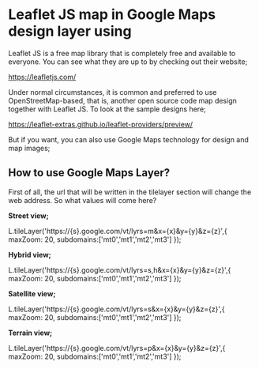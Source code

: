 # Leaflet JS map in Google Maps design layer using

Leaflet JS is a free map library that is completely free and available to everyone. You can see what they are up to by checking out their website;

https://leafletjs.com/

Under normal circumstances, it is common and preferred to use OpenStreetMap-based, that is, another open source code map design together with Leaflet JS. To look at the sample designs here;

https://leaflet-extras.github.io/leaflet-providers/preview/

But if you want, you can also use Google Maps technology for design and map images;

## How to use Google Maps Layer?

First of all, the url that will be written in the tilelayer section will change the web address. So what values will come here?

**Street view;**

L.tileLayer('https://{s}.google.com/vt/lyrs=m&x={x}&y={y}&z={z}',{
    maxZoom: 20,
    subdomains:['mt0','mt1','mt2','mt3']
});

**Hybrid view;**

L.tileLayer('https://{s}.google.com/vt/lyrs=s,h&x={x}&y={y}&z={z}',{
    maxZoom: 20,
    subdomains:['mt0','mt1','mt2','mt3']
});

**Satellite view;**

L.tileLayer('https://{s}.google.com/vt/lyrs=s&x={x}&y={y}&z={z}',{
    maxZoom: 20,
    subdomains:['mt0','mt1','mt2','mt3']
});

**Terrain view;**

L.tileLayer('https://{s}.google.com/vt/lyrs=p&x={x}&y={y}&z={z}',{
    maxZoom: 20,
    subdomains:['mt0','mt1','mt2','mt3']
});
